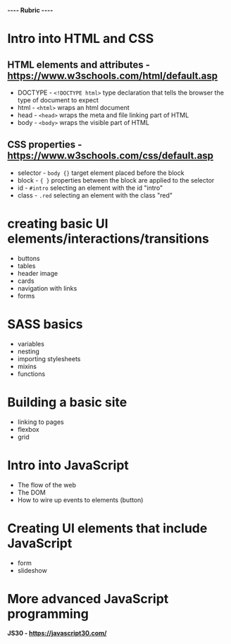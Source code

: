**---- Rubric ----**

# Intro into HTML and CSS

## HTML elements and attributes - https://www.w3schools.com/html/default.asp

- DOCTYPE - `<!DOCTYPE html>` type declaration that tells the browser the type of document to expect
- html - `<html>` wraps an html document
- head - `<head>` wraps the meta and file linking part of HTML
- body - `<body>` wraps the visible part of HTML

## CSS properties - https://www.w3schools.com/css/default.asp
- selector - `body {}` target element placed before the block
- block - `{ }` properties between the block are applied to the selector
- id - `#intro` selecting an element with the id "intro"
- class - `.red` selecting an element with the class "red"

# creating basic UI elements/interactions/transitions

- buttons
- tables
- header image
- cards
- navigation with links
- forms

# SASS basics

- variables
- nesting
- importing stylesheets
- mixins
- functions

# Building a basic site

- linking to pages
- flexbox
- grid

# Intro into JavaScript

- The flow of the web
- The DOM
- How to wire up events to elements (button)

# Creating UI elements that include JavaScript

- form
- slideshow

# More advanced JavaScript programming

**JS30 - https://javascript30.com/**
